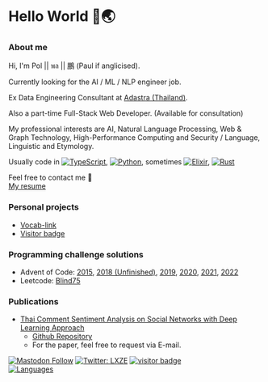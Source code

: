 # Hello World 🙌🌏

### About me
Hi, I'm Pol || พล || 鵬 (Paul if anglicised).

Currently looking for the AI / ML / NLP engineer job.

Ex Data Engineering Consultant at [Adastra (Thailand)](https://www.adastra.co.th/).

Also a part-time Full-Stack Web Developer. (Available for consultation)

My professional interests are AI, Natural Language Processing, Web & Graph Technology, High-Performance Computing and Security / Language, Linguistic and Etymology.

Usually code in [![TypeScript][tsURL]][tsLink], [![Python][pyURL]][pyLink], sometimes [![Elixir][exURL]][exLink], [![Rust][rsURL]][rsLink]

Feel free to contact me 👋  
[My resume](https://lxze.me/resume)

### Personal projects
- [Vocab-link](https://github.com/LXZE/vocab-link)
- [Visitor badge](https://github.com/LXZE/visitor-badge)

### Programming challenge solutions
- Advent of Code: [2015](https://github.com/LXZE/AOC_2015), [2018 (Unfinished)](https://github.com/LXZE/AOC_2018), [2019](https://github.com/LXZE/AOC_2019), [2020](https://github.com/LXZE/AOC_2020), [2021](https://github.com/LXZE/AOC_2021), [2022](https://github.com/LXZE/AOC_2022)
- Leetcode: [Blind75](https://github.com/LXZE/Blind_75)

### Publications
- [Thai Comment Sentiment Analysis on Social Networks with Deep Learning Approach](https://ieeexplore.ieee.org/abstract/document/8793324/)
	- [Github Repository](https://github.com/LXZE/DL_SA)
	- For the paper, feel free to request via E-mail.

[![Mastodon Follow][mastodonShieldsURL]](https://mastodon.in.th/@AZI1MOV) [![Twitter: LXZE][twitterShieldsURL]](https://twitter.com/LXZE) [![visitor badge][visitorShieldsURL]](https://github.com/LXZE/visitor-badge)  
[![Languages](https://github-readme-stats-phi-brown.vercel.app/api/top-langs/?username=LXZE&layout=compact&langs_count=10&hide_border=true&theme=slateorange)](https://github.com/LXZE)

[mastodonShieldsURL]: https://img.shields.io/mastodon/follow/000015178?domain=https%3A%2F%2Fmastodon.in.th%2F&style=social
[twitterShieldsURL]: https://img.shields.io/twitter/follow/LXZE?style=social
[visitorShieldsURL]: https://badge.lxze.me/?key=1q2w3f4p

[tsURL]: https://img.shields.io/badge/typescript-%23007ACC.svg?style=for-the-badge&logo=typescript&logoColor=white
[tsLink]: https://github.com/LXZE?tab=repositories&q=&type=&language=typescript&sort=
[pyURL]: https://img.shields.io/badge/python-3670A0?style=for-the-badge&logo=python&logoColor=ffdd54
[pyLink]: https://github.com/LXZE?tab=repositories&q=&type=&language=python&sort=
[exURL]: https://img.shields.io/badge/elixir-%234B275F.svg?style=for-the-badge&logo=elixir&logoColor=white
[exLink]: https://github.com/LXZE?tab=repositories&q=&type=&language=elixir&sort=
[rsURL]: https://img.shields.io/badge/rust-%23000000.svg?style=for-the-badge&logo=rust&logoColor=white
[rsLink]: https://github.com/LXZE?tab=repositories&q=&type=&language=rust&sort=

<!--
Oh, hello there, hacker 😈
-->
